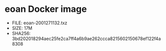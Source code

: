 # eoan Docker image

* FILE: eoan-2001271132.txz
* SIZE: 17M
* SHA256: 3bd202018294aec25fe2ca7ff4a6b9ae262ccca8215602150678ef122f4a8308
